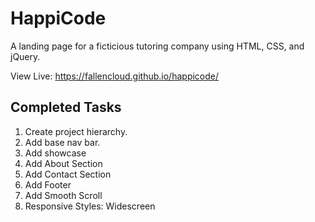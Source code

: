 # HappiCode

A landing page for a ficticious tutoring company using HTML, CSS, and jQuery.

View Live: https://fallencloud.github.io/happicode/

## Completed Tasks

1. Create project hierarchy.
2. Add base nav bar.
3. Add showcase
4. Add About Section
5. Add Contact Section
6. Add Footer
7. Add Smooth Scroll
8. Responsive Styles: Widescreen
